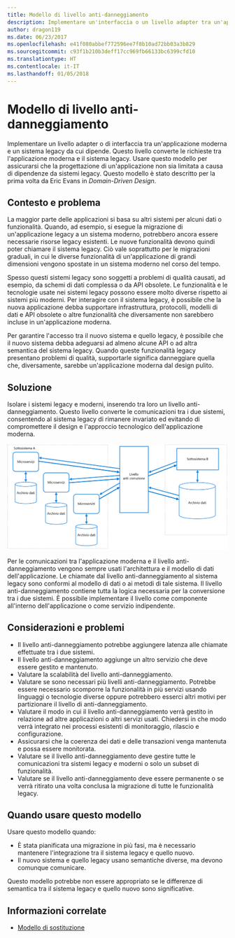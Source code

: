 ```yaml
---
title: Modello di livello anti-danneggiamento
description: Implementare un'interfaccia o un livello adapter tra un'applicazione moderna e un sistema legacy.
author: dragon119
ms.date: 06/23/2017
ms.openlocfilehash: e41f080abbef772596ee7f8b10ad72bb03a3b829
ms.sourcegitcommit: c93f1b210b3deff17cc969fb66133bc6399cfd10
ms.translationtype: HT
ms.contentlocale: it-IT
ms.lasthandoff: 01/05/2018
---
```

# <a name="anti-corruption-layer-pattern"></a>Modello di livello anti-danneggiamento

Implementare un livello adapter o di interfaccia tra un'applicazione moderna e un sistema legacy da cui dipende. Questo livello converte le richieste tra l'applicazione moderna e il sistema legacy. Usare questo modello per assicurarsi che la progettazione di un'applicazione non sia limitata a causa di dipendenze da sistemi legacy. Questo modello è stato descritto per la prima volta da Eric Evans in *Domain-Driven Design*.

## <a name="context-and-problem"></a>Contesto e problema

La maggior parte delle applicazioni si basa su altri sistemi per alcuni dati o funzionalità. Quando, ad esempio, si esegue la migrazione di un'applicazione legacy a un sistema moderno, potrebbero ancora essere necessarie risorse legacy esistenti. Le nuove funzionalità devono quindi poter chiamare il sistema legacy. Ciò vale soprattutto per le migrazioni graduali, in cui le diverse funzionalità di un'applicazione di grandi dimensioni vengono spostate in un sistema moderno nel corso del tempo.

Spesso questi sistemi legacy sono soggetti a problemi di qualità causati, ad esempio, da schemi di dati complessa o da API obsolete. Le funzionalità e le tecnologie usate nei sistemi legacy possono essere molto diverse rispetto ai sistemi più moderni. Per interagire con il sistema legacy, è possibile che la nuova applicazione debba supportare infrastruttura, protocolli, modelli di dati e API obsolete o altre funzionalità che diversamente non sarebbero incluse in un'applicazione moderna.

Per garantire l'accesso tra il nuovo sistema e quello legacy, è possibile che il nuovo sistema debba adeguarsi ad almeno alcune API o ad altra semantica del sistema legacy. Quando queste funzionalità legacy presentano problemi di qualità, supportarle significa danneggiare quella che, diversamente, sarebbe un'applicazione moderna dal design pulito. 

## <a name="solution"></a>Soluzione

Isolare i sistemi legacy e moderni, inserendo tra loro un livello anti-danneggiamento. Questo livello converte le comunicazioni tra i due sistemi, consentendo al sistema legacy di rimanere invariato ed evitando di compromettere il design e l'approccio tecnologico dell'applicazione moderna.

![](./_images/anti-corruption-layer.png) 

Per le comunicazioni tra l'applicazione moderna e il livello anti-danneggiamento vengono sempre usati l'architettura e il modello di dati dell'applicazione. Le chiamate dal livello anti-danneggiamento al sistema legacy sono conformi al modello di dati o ai metodi di tale sistema. Il livello anti-danneggiamento contiene tutta la logica necessaria per la conversione tra i due sistemi. È possibile implementare il livello come componente all'interno dell'applicazione o come servizio indipendente.

## <a name="issues-and-considerations"></a>Considerazioni e problemi

- Il livello anti-danneggiamento potrebbe aggiungere latenza alle chiamate effettuate tra i due sistemi.
- Il livello anti-danneggiamento aggiunge un altro servizio che deve essere gestito e mantenuto.
- Valutare la scalabilità del livello anti-danneggiamento.
- Valutare se sono necessari più livelli anti-danneggiamento. Potrebbe essere necessario scomporre la funzionalità in più servizi usando linguaggi o tecnologie diverse oppure potrebbero esserci altri motivi per partizionare il livello di anti-danneggiamento.
- Valutare il modo in cui il livello anti-danneggiamento verrà gestito in relazione ad altre applicazioni o altri servizi usati. Chiedersi in che modo verrà integrato nei processi esistenti di monitoraggio, rilascio e configurazione.
- Assicurarsi che la coerenza dei dati e delle transazioni venga mantenuta e possa essere monitorata.
- Valutare se il livello anti-danneggiamento deve gestire tutte le comunicazioni tra sistemi legacy e moderni o solo un subset di funzionalità. 
- Valutare se il livello anti-danneggiamento deve essere permanente o se verrà ritirato una volta conclusa la migrazione di tutte le funzionalità legacy.

## <a name="when-to-use-this-pattern"></a>Quando usare questo modello

Usare questo modello quando:

- È stata pianificata una migrazione in più fasi, ma è necessario mantenere l'integrazione tra il sistema legacy e quello nuovo.
- Il nuovo sistema e quello legacy usano semantiche diverse, ma devono comunque comunicare.

Questo modello potrebbe non essere appropriato se le differenze di semantica tra il sistema legacy e quello nuovo sono significative. 

## <a name="related-guidance"></a>Informazioni correlate

- [Modello di sostituzione][strangler]

[strangler]: ./strangler.md
